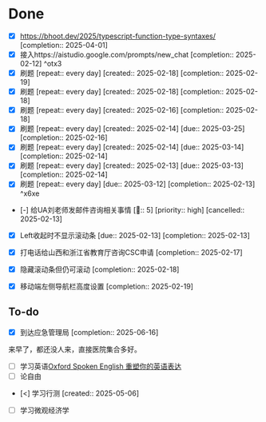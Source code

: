 # Done

- [x] https://bhoot.dev/2025/typescript-function-type-syntaxes/  [completion:: 2025-04-01]
- [x] 接入https://aistudio.google.com/prompts/new_chat  [completion:: 2025-02-12] ^otx3
- [x] 刷题  [repeat:: every day]  [created:: 2025-02-18]  [completion:: 2025-02-19]
- [x] 刷题  [repeat:: every day]  [created:: 2025-02-18]  [completion:: 2025-02-18]
- [x] 刷题  [repeat:: every day]  [created:: 2025-02-16]  [completion:: 2025-02-18]
- [x] 刷题  [repeat:: every day]  [created:: 2025-02-14]  [due:: 2025-03-25]  [completion:: 2025-02-16]
- [x] 刷题  [repeat:: every day]  [created:: 2025-02-14]  [due:: 2025-03-14]  [completion:: 2025-02-14]
- [x] 刷题  [repeat:: every day]  [created:: 2025-02-13]  [due:: 2025-03-13]  [completion:: 2025-02-14]
- [x] 刷题  [repeat:: every day]  [due:: 2025-03-12]  [completion:: 2025-02-13] ^x6xe
- [-] 给UA刘老师发邮件咨询相关事情  [🍅:: 5]  [priority:: high]  [cancelled:: 2025-02-13]
- [x] Left收起时不显示滚动条  [due:: 2025-02-13]  [completion:: 2025-02-13]
- [x] 打电话给山西和浙江省教育厅咨询CSC申请  [completion:: 2025-02-17]

- [x] 隐藏滚动条但仍可滚动  [completion:: 2025-02-18]
- [x] 移动端左侧导航栏高度设置  [completion:: 2025-02-19]

## To-do
- [x] 到达应急管理局  [completion:: 2025-06-16]

来早了，都还没人来，直接医院集合多好。
- [ ] 学习英语[Oxford Spoken English 重塑你的英语表达](https://www.bilibili.com/video/BV1gwVLz5Eyi/?spm_id_from=333.337.search-card.all.click&vd_source=e73763f897ab8c92fdc67c477da1e273)
- [ ] 论自由
- [<] 学习行测  [created:: 2025-05-06]
- [ ] 学习微观经济学